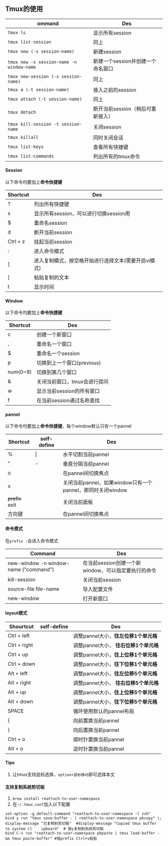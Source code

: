 ## Tmux的使用

ommand | Des |
| --- | --- |
| `tmux ls`  | 显示所有session |
| `tmux list-session` | 同上 |
| `tmux new (-s session-name)` | 新建session |
| `tmux new -s session-name -n window-name` | 新建一个session并创建一个命名窗口 |
| `tmux new-session (-s session-name)` | 同上 |
| `tmux a (-t session-name)` | 接入之前的session |
| `tmux attach (-t session-name)` | 同上 |
| `tmux detach` | 断开当前session（稍后可重新接入）|
| `tmux kill-session -t session-name` | 关闭session |
| `tmux killall` | 同时关闭会话 |
| `tmux list-keys` | 查看所有快捷键 |
| `tmux list-commands` | 列出所有的tmux命令 |



#### Session
以下命令均要加上**命令快捷键**

| Shortcut | Des |
| --- | --- |
| ? | 列出所有快捷键 |
| s  | 显示所有session，可以进行切换session用 |
| $ | 重命名session |
| d | 断开当前session |
| Ctrl + z | 挂起当前session |
| : | 进入命令模式 |
| [ | 进入复制模式，按空格开始进行选择文本(需要开启vi模式) |
| ] | 粘贴复制的文本 |
| t | 显示时间 |

#### Window
以下命令均要加上**命令快捷键**

| Shortcut | Des |
| --- | --- |
| c | 创建一个新窗口 |
| , | 重命名一个窗口 |
| $ | 重命名一个session|
| p | 切换到上一个窗口(previous) |
| num(0~9) | 切换到第几个窗口 |
| & | 关闭当前窗口，tmux会进行提问 |
| w | 显示当前session的所有窗口 |
| f | 在当前session通过名称查找 |

#### pannel
以下命令均要加上**命令快捷键**，每个window默认只有一个pannel

| Shortcut | self-define | Des |
| --- | --- | --- |
| % |\|| 水平切割当前pannel |
| " |-| 垂直分隔当前pannel |
| o || 在pannel间切换焦点 |
| x || 关闭当前pannel，如果window只有一个pannel，那同时关闭window |
| ~~prefix~~ exit || 关闭当前面板 |
| 方向键 || 在pannel间切换焦点 |


#### 命令模式
在`prefix :`会进入命令模式

| Command | Des |
| --- | --- |
| new-window -n window-name ("command") | 在当前session创建一个新window，可以指定要执行的命令 |
| kill-session | 关闭当前session |
| source-file file-name | 导入配置文件 |
| new-window | 打开新窗口 |

#### layout模式

| Shourtcut | self-define| Des |
| --- | --- | --- |
| Ctrl + left || 调整pannel大小，**往左位移1个单元格** |
| Ctrl + right || 调整pannel大小， **往右位移1个单元格** |
| Ctrl + up | | 调整pannel大小，**往上位移1个单元格** |
| Ctrl + down | |调整pannel大小，**往下位移1个单元格** |
| Alt  + left || 调整pannel大小，**往左位移5个单元格** |
| Alt + right || 调整pannel大小， **往右位移5个单元格** |
| Alt + up | | 调整pannel大小，**往上位移5个单元格** |
| Alt + down | |调整pannel大小，**往下位移5个单元格** |
| SPACE || 循环使用默认的pannel布局 | 
| { || 向前置换当前pannel |
| } || 向后置换当前pannel |
| Ctrl + o | | 顺时针置换当前pannel |
| Alt + o ||逆时针置换当前pannel

#### Tips
1. 让tmux支持鼠标选择，`option+鼠标移动`即可选择本文

#### 支持复制系统剪切板

1. `brew install reattach-to-user-namespace`
2. 在`~/.tmux.conf`加入以下配置

```
set-option -g default-command "reattach-to-user-namespace -l zsh"
bind y run "tmux save-buffer - | reattach-to-user-namespace pbcopy" \; display-message "已复制到剪切板"  #display-message "Copied tmux buffer to system cl    ipboard"  # 按y复制到系统剪切板
bind C-v run "reattach-to-user-namespace pbpaste | tmux load-buffer - && tmux paste-buffer" #按prefix Ctrl+v粘贴
```


